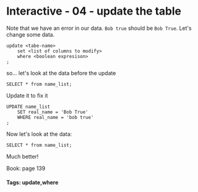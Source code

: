 


<style>
.pagebreak { page-break-before: always; }
.half { height: 200px; }
</style>








# Interactive - 04 - update the table

Note that we have an error in our data.  `Bob true` should
be `Bob True`.   Let's change some data.

```
update <tabe-name>
	set <list of columns to modify>
	where <boolean expresison>
;
```

so... let's look at the data before the update

```
SELECT * from name_list;

```

Update it to fix it

```
UPDATE name_list
	SET real_name = 'Bob True'
	WHERE real_name = 'bob true'
;

```

Now let's look at the data:

```
SELECT * from name_list;

```

Much better!


Book: page 139

#### Tags: update,where

